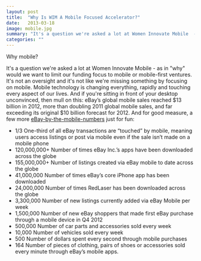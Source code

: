 ```yaml
---
layout: post
title:  "Why Is WIM A Mobile Focused Accelerator?"
date:   2013-03-18
image: mobile.jpg
summary: "It's a question we're asked a lot at Women Innovate Mobile  - as in \"why\" would we want to limit our funding focus to mobile or mobile-first ventures.  It's not an oversight and it's not like we're missing something by focusing on mobile."
categories: ""
---
```


Why mobile?


It's a question we're asked a lot at Women Innovate Mobile  - as in "why" would we want to limit our funding focus to mobile or mobile-first ventures.  It's not an oversight and it's not like we're missing something by focusing on mobile.  Mobile technology is changing everything, rapidly and touching every aspect of our lives.  And if you're sitting in front of your desktop unconvinced, then mull on this: eBay’s global mobile sales reached $13 billion in 2012, more than doubling 2011 global mobile sales, and far exceeding its original $10 billion forecast for 2012.   And for good measure, a few more [eBay-by-the-mobile-numbers](http://internetretailing.net/2013/03/ebay-sets-sights-on-20bn-in-mobile-sales-during-2013/) just for fun:

* 1/3 One-third of all eBay transactions are “touched” by mobile, meaning users access listings or post via mobile even if the sale isn’t made on a mobile phone
* 120,000,000+ Number of times eBay Inc.’s apps have been downloaded across the globe
* 155,000,000+ Number of listings created via eBay mobile to date across the globe
* 41,000,000 Number of times eBay’s core iPhone app has been downloaded
* 24,000,000 Number of times RedLaser has been downloaded across the globe
* 3,300,000 Number of new listings currently added via eBay Mobile per week
* 1,500,000 Number of new eBay shoppers that made first eBay purchase through a mobile device in Q4 2012
* 500,000 Number of car parts and accessories sold every week
* 10,000 Number of vehicles sold every week
* 500 Number of dollars spent every second through mobile purchases
* 164 Number of pieces of clothing, pairs of shoes or accessories sold every minute through eBay’s mobile apps.

